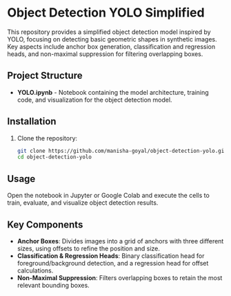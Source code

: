 # Object Detection YOLO Simplified

This repository provides a simplified object detection model inspired by YOLO, focusing on detecting basic geometric shapes in synthetic images. Key aspects include anchor box generation, classification and regression heads, and non-maximal suppression for filtering overlapping boxes.

## Project Structure

- **YOLO.ipynb** - Notebook containing the model architecture, training code, and visualization for the object detection model.

## Installation

1. Clone the repository:
    ```bash
    git clone https://github.com/manisha-goyal/object-detection-yolo.git
    cd object-detection-yolo
    ```

## Usage

Open the notebook in Jupyter or Google Colab and execute the cells to train, evaluate, and visualize object detection results.

## Key Components

- **Anchor Boxes**: Divides images into a grid of anchors with three different sizes, using offsets to refine the position and size.
- **Classification & Regression Heads**: Binary classification head for foreground/background detection, and a regression head for offset calculations.
- **Non-Maximal Suppression**: Filters overlapping boxes to retain the most relevant bounding boxes.
